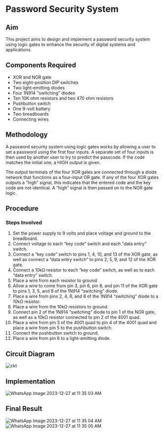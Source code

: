 # Password Security System

## Aim
This project aims to design and implement a password security system using logic gates to enhance the security of digital systems and applications.

## Components Required
- XOR and NOR gate
- Two eight-position DIP switches
- Two light-emitting diodes
- Four 1N914 "switching" diodes
- Ten 10K ohm resistors and two 470 ohm resistors
- Pushbutton switch
- One 9-volt battery
- Two breadboards
- Connecting wires

## Methodology
A password security system using logic gates works by allowing a user to set a password using the first four inputs. A separate set of four inputs is then used by another user to try to predict the passcode. If the code matches the initial one, a HIGH output is given.

The output terminals of the four XOR gates are connected through a diode network that functions as a four-input OR gate. If any of the four XOR gates outputs a “high” signal, this indicates that the entered code and the key code are not identical. A “high” signal is then passed on to the NOR gate logic.

## Procedure
### Steps Involved
1. Set the power supply to 9 volts and place voltage and ground to the breadboard.
2. Connect voltage to each “key code” switch and each "data entry" switch.
3. Connect a “key code” switch to pins 1, 4, 10, and 13 of the XOR gate, as well as connect a “data entry switch” to pins 2, 5, 9, and 12 of the XOR gate.
4. Connect a 10kΩ resistor to each “key code” switch, as well as to each “data entry” switch.
5. Place a wire from each resistor to ground.
6. Allow a wire to come from pin 3, pin 6, pin 8, and pin 11 of the XOR gate to pins 1, 3, 5, and 9 of the 1N914 “switching” diode.
7. Place a wire from pins 2, 4, 6, and 8 of the 1N914 “switching” diode to a 10kΩ resistor.
8. Place a wire from the 10kΩ resistors to ground.
9. Connect pin 2 of the 1N914 “switching” diode to pin 1 of the NOR gate, as well as a 10kΩ resistor connected to pin 2 of the 4001 quad.
10. Place a wire from pin 3 of the 4001 quad to pin 4 of the 4001 quad and place a wire from pin 5 to the pushbutton switch.
11. Connect the pushbutton switch to ground.
12. Place a wire from pin 6 to a light-emitting diode.
## Circuit Diagram
![ckt](https://github.com/Eunoianivi123/Password-Security-Checker/assets/106133263/e270c849-b723-4945-a47a-ece212d08e7a)
## Implementation 
![WhatsApp Image 2023-12-27 at 11 35 03 AM](https://github.com/Eunoianivi123/Password-Security-Checker/assets/106133263/a1ccbf13-8b52-4325-bf57-86de4080412e)
## Final Result
![WhatsApp Image 2023-12-27 at 11 35 04 AM](https://github.com/Eunoianivi123/Password-Security-Checker/assets/106133263/a2097a1b-33c1-4be4-850b-812def800d8d)
![WhatsApp Image 2023-12-27 at 11 35 05 AM](https://github.com/Eunoianivi123/Password-Security-Checker/assets/106133263/588b33a1-bd93-4d30-8f40-f15ae2da546c)
